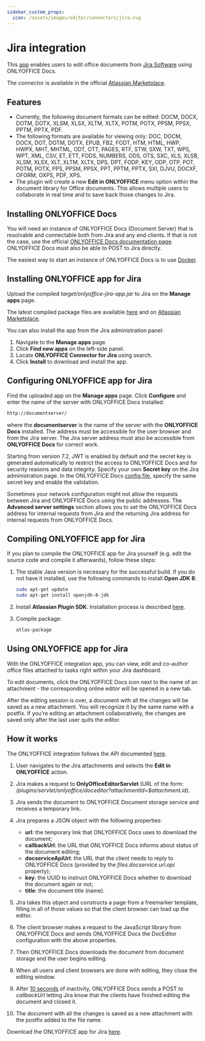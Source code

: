 ```yaml
---
sidebar_custom_props:
  icon: /assets/images/editor/connectors/jira.svg
---
```


# Jira integration

This [app](https://github.com/ONLYOFFICE/onlyoffice-jira) enables users to edit office documents from [Jira Software](https://www.atlassian.com/software/jira) using ONLYOFFICE Docs.

The connector is available in the official [Atlassian Marketplace](https://marketplace.atlassian.com/apps/1226616/onlyoffice-connector-for-jira).

## Features

- Currently, the following document formats can be edited: DOCM, DOCX, DOTM, DOTX, XLSM, XLSX, XLTM, XLTX, POTM, POTX, PPSM, PPSX, PPTM, PPTX, PDF.
- The following formats are available for viewing only: DOC, DOCM, DOCX, DOT, DOTM, DOTX, EPUB, FB2, FODT, HTM, HTML, HWP, HWPX, MHT, MHTML, ODT, OTT, PAGES, RTF, STW, SXW, TXT, WPS, WPT, XML, CSV, ET, ETT, FODS, NUMBERS, ODS, OTS, SXC, XLS, XLSB, XLSM, XLSX, XLT, XLTM, XLTX, DPS, DPT, FODP, KEY, ODP, OTP, POT, POTM, POTX, PPS, PPSM, PPSX, PPT, PPTM, PPTX, SXI, DJVU, DOCXF, OFORM, OXPS, PDF, XPS.
- The plugin will create a new **Edit in ONLYOFFICE** menu option within the document library for Office documents. This allows multiple users to collaborate in real time and to save back those changes to Jira.

## Installing ONLYOFFICE Docs

You will need an instance of ONLYOFFICE Docs (Document Server) that is resolvable and connectable both from Jira and any end clients. If that is not the case, use the official [ONLYOFFICE Docs documentation page](http://helpcenter.onlyoffice.com/server/linux/document/linux-installation.aspx). ONLYOFFICE Docs must also be able to POST to Jira directly.

The easiest way to start an instance of ONLYOFFICE Docs is to use [Docker](https://github.com/onlyoffice/Docker-DocumentServer).

## Installing ONLYOFFICE app for Jira

Upload the compiled *target/onlyoffice-jira-app.jar* to Jira on the **Manage apps** page.

The latest compiled package files are available [here](https://github.com/ONLYOFFICE/onlyoffice-jira/releases) and on [Atlassian Marketplace](https://marketplace.atlassian.com/apps/1226616/onlyoffice-connector-for-jira).

You can also install the app from the Jira administration panel:

1. Navigate to the **Manage apps** page.
2. Click **Find new apps** on the left-side panel.
3. Locate **ONLYOFFICE Connector for Jira** using search.
4. Click **Install** to download and install the app.

## Configuring ONLYOFFICE app for Jira

Find the uploaded app on the **Manage apps** page. Click **Configure** and enter the name of the server with ONLYOFFICE Docs installed:

``` sh
http://documentserver/
```

where the **documentserver** is the name of the server with the **ONLYOFFICE Docs** installed. The address must be accessible for the user browser and from the Jira server. The Jira server address must also be accessible from **ONLYOFFICE Docs** for correct work.

Starting from version 7.2, JWT is enabled by default and the secret key is generated automatically to restrict the access to ONLYOFFICE Docs and for security reasons and data integrity. Specify your own **Secret key** on the Jira administration page. In the ONLYOFFICE Docs [config file](../../additional-api/signature/signature.md), specify the same secret key and enable the validation.

Sometimes your network configuration might not allow the requests between Jira and ONLYOFFICE Docs using the public addresses. The **Advanced server settings** section allows you to set the ONLYOFFICE Docs address for internal requests from Jira and the returning Jira address for internal requests from ONLYOFFICE Docs.

## Compiling ONLYOFFICE app for Jira

If you plan to compile the ONLYOFFICE app for Jira yourself (e.g. edit the source code and compile it afterwards), follow these steps:

1. The stable Java version is necessary for the successful build. If you do not have it installed, use the following commands to install **Open JDK 8**:

   ``` sh
   sudo apt-get update
   sudo apt-get install openjdk-8-jdk
   ```

2. Install **Atlassian Plugin SDK**. Installation process is described [here](https://developer.atlassian.com/server/framework/atlassian-sdk/set-up-the-atlassian-plugin-sdk-and-build-a-project/).

3. Compile package:

   ``` sh
   atlas-package
   ```

## Using ONLYOFFICE app for Jira

With the ONLYOFFICE integration app, you can view, edit and co-author office files attached to tasks right within your Jira dashboard.

To edit documents, click the ONLYOFFICE Docs icon next to the name of an attachment - the corresponding online editor will be opened in a new tab.

After the editing session is over, a document with all the changes will be saved as a new attachment. You will recognize it by the same name with a postfix. If you're editing an attachment collaboratively, the changes are saved only after the last user quits the editor.

## How it works

The ONLYOFFICE integration follows the API documented [here](../basic-concepts.md).

1. User navigates to the Jira attachments and selects the **Edit in ONLYOFFICE** action.

2. Jira makes a request to **OnlyOfficeEditorServlet** (URL of the form: */plugins/servlet/onlyoffice/doceditor?attachmentId=$attachment.id*).

3. Jira sends the document to ONLYOFFICE Document storage service and receives a temporary link.

4. Jira prepares a JSON object with the following properties:

   - **url**: the temporary link that ONLYOFFICE Docs uses to download the document;
   - **callbackUrl**: the URL that ONLYOFFICE Docs informs about status of the document editing;
   - **docserviceApiUrl**: the URL that the client needs to reply to ONLYOFFICE Docs (provided by the *files.docservice.url.api* property);
   - **key**: the UUID to instruct ONLYOFFICE Docs whether to download the document again or not;
   - **title**: the document title (name).

5. Jira takes this object and constructs a page from a freemarker template, filling in all of those values so that the client browser can load up the editor.

6. The client browser makes a request to the JavaScript library from ONLYOFFICE Docs and sends ONLYOFFICE Docs the DocEditor configuration with the above properties.

7. Then ONLYOFFICE Docs downloads the document from document storage and the user begins editing.

8. When all users and client browsers are done with editing, they close the editing window.

9. After [10 seconds](../how-it-works/saving-file.md#save-delay) of inactivity, ONLYOFFICE Docs sends a POST to *callbackUrl* letting Jira know that the clients have finished editing the document and closed it.

10. The document with all the changes is saved as a new attachment with the postfix added to the file name.

Download the ONLYOFFICE app for Jira [here](https://github.com/ONLYOFFICE/onlyoffice-jira).
